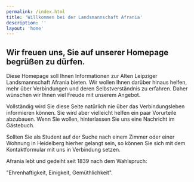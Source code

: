 ```yaml
---
permalink: /index.html
title: 'Willkommen bei der Landsmannschaft Afrania'
description: ''
layout: 'home'
---
```


## Wir freuen uns, Sie auf unserer Homepage begrüßen zu dürfen.

Diese Homepage soll Ihnen Informationen zur Alten Leipziger Landsmannschaft Afrania bieten. Wir wollen Ihnen darüber hinaus helfen, mehr über Verbindungen und deren Selbstverständnis zu erfahren. Daher wünschen wir Ihnen viel Freude mit unserem Angebot.

Vollständig wird Sie diese Seite natürlich nie über das Verbindungsleben informieren können. Sie wird aber vielleicht helfen ein paar Vorurteile abzubauen. Wenn Sie wollen, hinterlassen Sie uns eine Nachricht im Gästebuch.

Sollten Sie als Student auf der Suche nach einem Zimmer oder einer Wohnung in Heidelberg hierher gelangt sein, so können Sie sich mit dem Kontaktformular mit uns in Verbindung setzen.

Afrania lebt und gedeiht seit 1839 nach dem Wahlspruch:

"Ehrenhaftigkeit, Einigkeit, Gemüthlichkeit".
